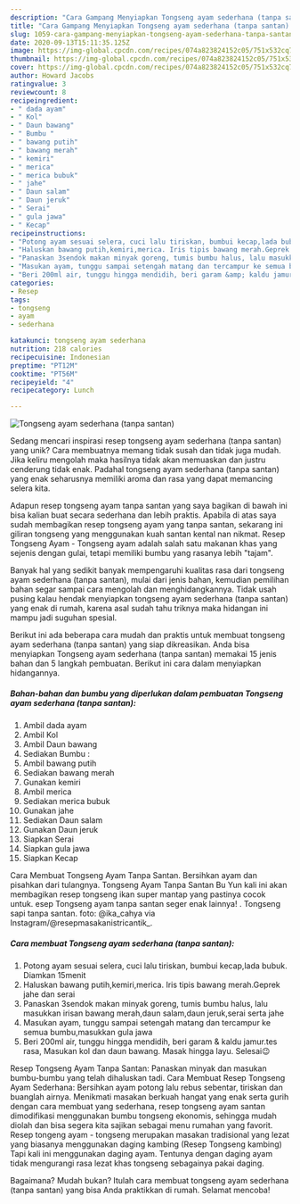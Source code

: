 ```yaml
---
description: "Cara Gampang Menyiapkan Tongseng ayam sederhana (tanpa santan) Anti Gagal"
title: "Cara Gampang Menyiapkan Tongseng ayam sederhana (tanpa santan) Anti Gagal"
slug: 1059-cara-gampang-menyiapkan-tongseng-ayam-sederhana-tanpa-santan-anti-gagal
date: 2020-09-13T15:11:35.125Z
image: https://img-global.cpcdn.com/recipes/074a823824152c05/751x532cq70/tongseng-ayam-sederhana-tanpa-santan-foto-resep-utama.jpg
thumbnail: https://img-global.cpcdn.com/recipes/074a823824152c05/751x532cq70/tongseng-ayam-sederhana-tanpa-santan-foto-resep-utama.jpg
cover: https://img-global.cpcdn.com/recipes/074a823824152c05/751x532cq70/tongseng-ayam-sederhana-tanpa-santan-foto-resep-utama.jpg
author: Howard Jacobs
ratingvalue: 3
reviewcount: 8
recipeingredient:
- " dada ayam"
- " Kol"
- " Daun bawang"
- " Bumbu "
- " bawang putih"
- " bawang merah"
- " kemiri"
- " merica"
- " merica bubuk"
- " jahe"
- " Daun salam"
- " Daun jeruk"
- " Serai"
- " gula jawa"
- " Kecap"
recipeinstructions:
- "Potong ayam sesuai selera, cuci lalu tiriskan, bumbui kecap,lada bubuk. Diamkan 15menit"
- "Haluskan bawang putih,kemiri,merica. Iris tipis bawang merah.Geprek jahe dan serai"
- "Panaskan 3sendok makan minyak goreng, tumis bumbu halus, lalu masukkan irisan bawang merah,daun salam,daun jeruk,serai serta jahe"
- "Masukan ayam, tunggu sampai setengah matang dan tercampur ke semua bumbu,masukkan gula jawa"
- "Beri 200ml air, tunggu hingga mendidih, beri garam &amp; kaldu jamur.tes rasa, Masukan kol dan daun bawang. Masak hingga layu. Selesai😉"
categories:
- Resep
tags:
- tongseng
- ayam
- sederhana

katakunci: tongseng ayam sederhana 
nutrition: 218 calories
recipecuisine: Indonesian
preptime: "PT12M"
cooktime: "PT56M"
recipeyield: "4"
recipecategory: Lunch

---
```



![Tongseng ayam sederhana (tanpa santan)](https://img-global.cpcdn.com/recipes/074a823824152c05/751x532cq70/tongseng-ayam-sederhana-tanpa-santan-foto-resep-utama.jpg)

Sedang mencari inspirasi resep tongseng ayam sederhana (tanpa santan) yang unik? Cara membuatnya memang tidak susah dan tidak juga mudah. Jika keliru mengolah maka hasilnya tidak akan memuaskan dan justru cenderung tidak enak. Padahal tongseng ayam sederhana (tanpa santan) yang enak seharusnya memiliki aroma dan rasa yang dapat memancing selera kita.

Adapun resep tongseng ayam tanpa santan yang saya bagikan di bawah ini bisa kalian buat secara sederhana dan lebih praktis. Apabila di atas saya sudah membagikan resep tongseng ayam yang tanpa santan, sekarang ini giliran tongseng yang menggunakan kuah santan kental nan nikmat. Resep Tongseng Ayam - Tongseng ayam adalah salah satu makanan khas yang sejenis dengan gulai, tetapi memiliki bumbu yang rasanya lebih &#34;tajam&#34;.

Banyak hal yang sedikit banyak mempengaruhi kualitas rasa dari tongseng ayam sederhana (tanpa santan), mulai dari jenis bahan, kemudian pemilihan bahan segar sampai cara mengolah dan menghidangkannya. Tidak usah pusing kalau hendak menyiapkan tongseng ayam sederhana (tanpa santan) yang enak di rumah, karena asal sudah tahu triknya maka hidangan ini mampu jadi suguhan spesial.


Berikut ini ada beberapa cara mudah dan praktis untuk membuat tongseng ayam sederhana (tanpa santan) yang siap dikreasikan. Anda bisa menyiapkan Tongseng ayam sederhana (tanpa santan) memakai 15 jenis bahan dan 5 langkah pembuatan. Berikut ini cara dalam menyiapkan hidangannya.

<!--inarticleads1-->

##### Bahan-bahan dan bumbu yang diperlukan dalam pembuatan Tongseng ayam sederhana (tanpa santan):

1. Ambil  dada ayam
1. Ambil  Kol
1. Ambil  Daun bawang
1. Sediakan  Bumbu :
1. Ambil  bawang putih
1. Sediakan  bawang merah
1. Gunakan  kemiri
1. Ambil  merica
1. Sediakan  merica bubuk
1. Gunakan  jahe
1. Sediakan  Daun salam
1. Gunakan  Daun jeruk
1. Siapkan  Serai
1. Siapkan  gula jawa
1. Siapkan  Kecap


Cara Membuat Tongseng Ayam Tanpa Santan. Bersihkan ayam dan pisahkan dari tulangnya. Tongseng Ayam Tanpa Santan Bu Yun kali ini akan membagikan resep tongseng ikan super mantap yang pastinya cocok untuk. esep Tongseng ayam tanpa santan seger enak lainnya! . Tongseng sapi tanpa santan. foto: @ika_cahya via Instagram/@resepmasakanistricantik_. 

<!--inarticleads2-->

##### Cara membuat Tongseng ayam sederhana (tanpa santan):

1. Potong ayam sesuai selera, cuci lalu tiriskan, bumbui kecap,lada bubuk. Diamkan 15menit
1. Haluskan bawang putih,kemiri,merica. Iris tipis bawang merah.Geprek jahe dan serai
1. Panaskan 3sendok makan minyak goreng, tumis bumbu halus, lalu masukkan irisan bawang merah,daun salam,daun jeruk,serai serta jahe
1. Masukan ayam, tunggu sampai setengah matang dan tercampur ke semua bumbu,masukkan gula jawa
1. Beri 200ml air, tunggu hingga mendidih, beri garam &amp; kaldu jamur.tes rasa, Masukan kol dan daun bawang. Masak hingga layu. Selesai😉


Resep Tongseng Ayam Tanpa Santan: Panaskan minyak dan masukan bumbu-bumbu yang telah dihaluskan tadi. Cara Membuat Resep Tongseng Ayam Sederhana: Bersihkan ayam potong lalu rebus sebentar, tiriskan dan buanglah airnya. Menikmati masakan berkuah hangat yang enak serta gurih dengan cara membuat yang sederhana, resep tongseng ayam santan dimodifikasi menggunakan bumbu tongseng ekonomis, sehingga mudah diolah dan bisa segera kita sajikan sebagai menu rumahan yang favorit. Resep tongeng ayam - tongseng merupakan masakan tradisional yang lezat yang biasanya menggunakan daging kambing (Resep Tongseng kambing) Tapi kali ini menggunakan daging ayam. Tentunya dengan daging ayam tidak mengurangi rasa lezat khas tongseng sebagainya pakai daging. 

Bagaimana? Mudah bukan? Itulah cara membuat tongseng ayam sederhana (tanpa santan) yang bisa Anda praktikkan di rumah. Selamat mencoba!
